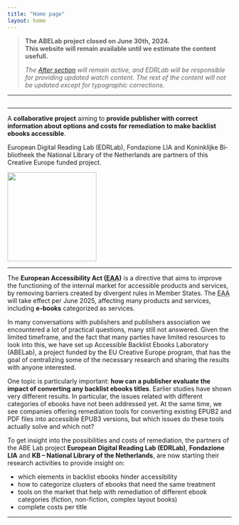 ```yaml
---
title: "Home page"
layout: home
---
```



> <i class="fa-solid fa-circle-info"></i> <b>The ABELab project closed on June 30th, 2024. <br/>This website will remain available until we estimate the content usefull.</b>
>
> <i>The [After section](https://www.abelab.eu/after/) will remain active, and EDRLab will be responsible for providing updated watch content. The rest of the content will not be updated except for typographic corrections.</i>
<hr/>

<img src="images/logoABEblue1.png" alt="" />


<hr/>

 A **collaborative project** aiming to **provide publisher with correct information about options and costs for remediation to make backlist ebooks accessible**. 

 European Digital Reading Lab (EDRLab), Fondazione LIA and <span lang="nl">Koninklijke Bibliotheek</span> the National Library of the Netherlands are partners of this Creative Europe funded project.
<div class="center">
<img class="footer-img" src="images/800px-Creative_Europe_logo.png" alt="" width="200px"/>
</div>
<hr/>

The **European Accessibility Act (<abbr title="European Accessibility Act">EAA</abbr>)** is a directive that aims to improve the functioning of the internal market for accessible products and services, by removing barriers created by divergent rules in Member States. 
The <abbr title="European Accessibility Act">EAA</abbr> will take effect per June 2025, affecting many products and services, including **e-books** categorized as services.
 
In many conversations with publishers and publishers association we encountered a lot of practical questions, many still not answered. Given the limited timeframe, and the fact that many parties have limited resources to look into this, we have set up Accessible Backlist Ebooks Laboratory (ABELab), a project funded by the EU Creative Europe program, that has the goal of centralizing some of the necessary research and sharing the results with anyone interested.
 
One topic is particularly important: **how can a publisher evaluate the impact of converting any backlist ebooks titles**. Earlier studies have shown very different results. In particular, the issues related with different categories of ebooks have not been addressed yet.
At the same time, we see companies offering remediation tools for converting existing EPUB2 and PDF files into accessible EPUB3 versions, but which issues do these tools actually solve and which not?
 
To get insight into the possibilities and costs of remediation, the partners of the ABE Lab project **European Digital Reading Lab (EDRLab)**, **Fondazione LIA** and **KB – National Library of the Netherlands**, are now starting their research activities to provide insight on:
* which elements in backlist ebooks hinder accessibility
* how to categorize clusters of ebooks that need the same treatment
* tools on the market that help with remediation of different ebook categories (fiction, non-fiction, complex layout books)
* complete costs per title

<hr/>
